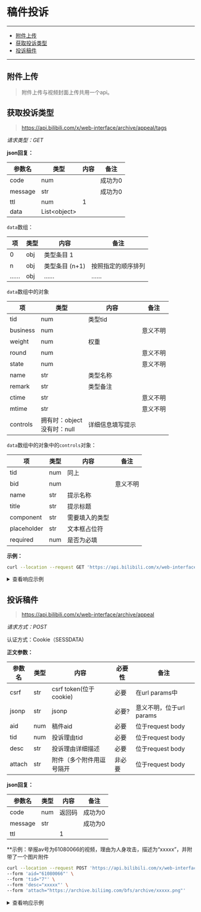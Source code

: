 # 稿件投诉

---

- [附件上传](#附件上传)
- [获取投诉类型](#获取投诉类型)
- [投诉稿件](#投诉稿件)

---

## 附件上传

> 附件上传与视频封面上传共用一个api。

## 获取投诉类型

> https://api.bilibili.com/x/web-interface/archive/appeal/tags

*请求类型：GET*

**json回复：**

| 参数名  | 类型          | 内容 | 备注    |
| ------- | ------------- | ---- | ------- |
| code    | num           |      | 成功为0 |
| message | str           |      | 成功为0 |
| ttl     | num           | 1    |         |
| data    | List\<object> |      |         |

`data`数组：

| 项   | 类型 | 内容           | 备注               |
| ---- | ---- | -------------- | ------------------ |
| 0    | obj  | 类型条目 1     |                    |
| n    | obj  | 类型条目 (n+1) | 按照指定的顺序排列 |
| ……   | obj  | ……             | ……                 |

`data`数组中的对象

| 项       | 类型                           | 内容             | 备注     |
| -------- | ------------------------------ | ---------------- | -------- |
| tid      | num                            | 类型tid          |          |
| business | num                            |                  | 意义不明 |
| weight   | num                            | 权重             |          |
| round    | num                            |                  | 意义不明 |
| state    | num                            |                  | 意义不明 |
| name     | str                            | 类型名称         |          |
| remark   | str                            | 类型备注         |          |
| ctime    | str                            |                  | 意义不明 |
| mtime    | str                            |                  | 意义不明 |
| controls | 拥有时：object<br>没有时：null | 详细信息填写提示 |          |

`data`数组中的对象中的`controls`对象：

| 项          | 类型 | 内容           | 备注     |
| ----------- | ---- | -------------- | -------- |
| tid         | num  | 同上           |          |
| bid         | num  |                | 意义不明 |
| name        | str  | 提示名称       |          |
| title       | str  | 提示标题       |          |
| component   | str  | 需要填入的类型 |          |
| placeholder | str  | 文本框占位符   |          |
| required    | num  | 是否为必填     |          |

**示例：**

```bash
curl --location --request GET 'https://api.bilibili.com/x/web-interface/archive/appeal/tags'
```

<details>
  <summary>查看响应示例</summary>
```json
{
    "code": 0,
    "message": "0",
    "ttl": 1,
    "data": [
        {
            "tid": 1,
            "business": 1,
            "weight": 1,
            "round": 2,
            "state": 1,
            "name": "有其他问题",
            "remark": "为帮助审核人员更快处理，请补充问题类型和出现位置等详细信息",
            "ctime": "2018-08-13T15:41:20+08:00",
            "mtime": "2018-08-13T15:41:20+08:00",
            "controls": null
        },
        {
            "tid": 9,
            "business": 1,
            "weight": 30,
            "round": 2,
            "state": 1,
            "name": "引战",
            "remark": "为帮助审核人员更快处理, 请补充引战的话题和出现位置",
            "ctime": "2018-08-13T15:41:20+08:00",
            "mtime": "2018-08-13T15:41:20+08:00",
            "controls": null
        },
        {
            "tid": 10,
            "business": 1,
            "weight": 20,
            "round": 2,
            "state": 1,
            "name": "不能参加充电",
            "remark": "为帮助审核人员更快处理, 请补充问题类型和出现位置等详细信息",
            "ctime": "2018-08-13T15:41:20+08:00",
            "mtime": "2018-08-23T11:35:28+08:00",
            "controls": null
        },
        {
            "tid": 52,
            "business": 1,
            "weight": 35,
            "round": 2,
            "state": 1,
            "name": "转载/自制类型错误",
            "remark": "为帮助审核人员更快处理, 请补充原创作品出处",
            "ctime": "2018-08-13T15:41:20+08:00",
            "mtime": "2018-08-13T15:41:20+08:00",
            "controls": [
                {
                    "tid": 52,
                    "bid": 1,
                    "name": "出处",
                    "title": "原创视频出处",
                    "component": "link",
                    "placeholder": "请填写链接",
                    "required": 1
                }
            ]
        },
        {
            "tid": 2,
            "business": 1,
            "weight": 100,
            "round": 1,
            "state": 1,
            "name": "违法违禁",
            "remark": "为帮助审核人员更快处理，补充违规内容出现位置",
            "ctime": "2018-08-13T15:41:20+08:00",
            "mtime": "2018-08-13T15:41:20+08:00",
            "controls": null
        },
        {
            "tid": 3,
            "business": 1,
            "weight": 90,
            "round": 1,
            "state": 1,
            "name": "色情",
            "remark": "为帮助审核人员更快处理，补充违规内容出现位置",
            "ctime": "2018-08-13T15:41:20+08:00",
            "mtime": "2018-08-13T15:41:20+08:00",
            "controls": null
        },
        {
            "tid": 4,
            "business": 1,
            "weight": 80,
            "round": 1,
            "state": 1,
            "name": "低俗",
            "remark": "为帮助审核人员更快处理，补充违规内容出现位置",
            "ctime": "2018-08-13T15:41:20+08:00",
            "mtime": "2018-08-13T15:41:20+08:00",
            "controls": null
        },
        {
            "tid": 5,
            "business": 1,
            "weight": 70,
            "round": 1,
            "state": 1,
            "name": "赌博诈骗",
            "remark": "为帮助审核人员更快处理，补充违规内容出现位置",
            "ctime": "2018-08-13T15:41:20+08:00",
            "mtime": "2018-08-13T15:41:20+08:00",
            "controls": null
        },
        {
            "tid": 6,
            "business": 1,
            "weight": 60,
            "round": 1,
            "state": 1,
            "name": "血腥暴力",
            "remark": "为帮助审核人员更快处理，补充违规内容出现位置",
            "ctime": "2018-08-13T15:41:20+08:00",
            "mtime": "2018-08-13T15:41:20+08:00",
            "controls": null
        },
        {
            "tid": 7,
            "business": 1,
            "weight": 50,
            "round": 1,
            "state": 1,
            "name": "人身攻击",
            "remark": "为帮助审核人员更快处理，补充违规内容出现位置",
            "ctime": "2018-08-13T15:41:20+08:00",
            "mtime": "2018-08-13T15:41:20+08:00",
            "controls": null
        },
        {
            "tid": 8,
            "business": 1,
            "weight": 40,
            "round": 1,
            "state": 1,
            "name": "与站内其他视频撞车",
            "remark": "为帮助审核人员更快处理, 请描述撞车信息",
            "ctime": "2018-08-13T15:41:20+08:00",
            "mtime": "2018-08-23T00:30:04+08:00",
            "controls": [
                {
                    "tid": 8,
                    "bid": 1,
                    "name": "撞车对象",
                    "title": "撞车对象",
                    "component": "input",
                    "placeholder": "BVID",
                    "required": 1
                }
            ]
        },
        {
            "tid": 10000,
            "business": 1,
            "weight": 10,
            "round": 1,
            "state": 1,
            "name": "青少年不良信息",
            "remark": "为帮助审核人员更快处理, 请补充违规内容出现位置",
            "ctime": "2018-08-13T15:41:20+08:00",
            "mtime": "2018-08-13T15:41:20+08:00",
            "controls": null
        },
        {
            "tid": 10013,
            "business": 1,
            "weight": 37,
            "round": 1,
            "state": 1,
            "name": "不良封面/标题",
            "remark": "为帮助审核人员更快处理, 请描述详细信息",
            "ctime": "2019-04-17T19:18:09+08:00",
            "mtime": "2019-04-17T20:42:25+08:00",
            "controls": null
        }
    ]
}
```
</details>

## 投诉稿件

> https://api.bilibili.com/x/web-interface/archive/appeal

*请求方式：POST*

认证方式：Cookie（SESSDATA)

**正文参数：**

| 参数名 | 类型 | 内容                     | 必要性 | 备注                     |
| ------ | ---- | ------------------------ | ------ | ------------------------ |
| csrf   | str  | csrf token(位于cookie)   | 必要   | 在url params中           |
| jsonp  | str  | jsonp                    | 必要?  | 意义不明，位于url params |
| aid    | num  | 稿件aid                  | 必要   | 位于request body         |
| tid    | num  | 投诉理由tid              | 必要   | 位于request body         |
| desc   | str  | 投诉理由详细描述         | 必要   | 位于request body         |
| attach | str  | 附件（多个附件用逗号隔开 | 非必要 | 位于request body         |

**json回复：**

| 参数名  | 类型 | 内容   | 备注    |
| ------- | ---- | ------ | ------- |
| code    | num  | 返回码 | 成功为0 |
| message | str  |        | 成功为0 |
| ttl     |      | 1      |         |

**示例：举报av号为61080066的视频，理由为人身攻击，描述为“xxxxx”，并附带了一个图片附件

```bash
curl --location --request POST 'https://api.bilibili.com/x/web-interface/archive/appeal?jsonp=jsonp&csrf=xxxx' \
--form 'aid="61080066"' \
--form 'tid="7"' \
--form 'desc="xxxxx"' \
--form 'attach="https://archive.biliimg.com/bfs/archive/xxxxx.png"'
```

<details>
  <summary>查看响应示例</summary>
```json
{
	"code":0,
	"message":"0",
	"ttl":1
}
```
</details>
